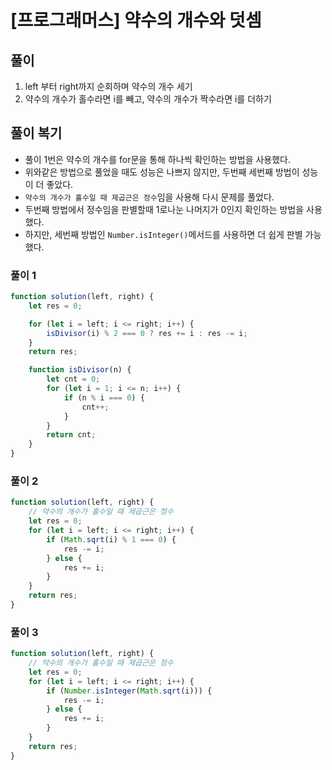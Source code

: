 # [프로그래머스] 약수의 개수와 덧셈
## 풀이
1. left 부터 right까지 순회하며 약수의 개수 세기
2. 약수의 개수가 홀수라면 i를 빼고, 약수의 개수가 짝수라면 i를 더하기

## 풀이 복기
- 풀이 1번은 약수의 개수를 for문을 통해 하나씩 확인하는 방법을 사용했다.
- 위와같은 방법으로 풀었을 때도 성능은 나쁘지 않지만, 두번째 세번째 방법이 성능이 더 좋았다.
- `약수의 개수가 홀수일 때 제곱근은 정수`임을 사용해 다시 문제를 풀었다.
- 두번째 방법에서 정수임을 판별할때 1로나눈 나머지가 0인지 확인하는 방법을 사용했다.
- 하지만, 세번째 방법인 `Number.isInteger()`메서드를 사용하면 더 쉽게 판별 가능했다.
### 풀이 1
```js
function solution(left, right) {
    let res = 0;

    for (let i = left; i <= right; i++) {
        isDivisor(i) % 2 === 0 ? res += i : res -= i;
    }
    return res;

    function isDivisor(n) {
        let cnt = 0;
        for (let i = 1; i <= n; i++) {
            if (n % i === 0) {
                cnt++;
            }
        }
        return cnt;
    }
}
```
### 풀이 2
```js
function solution(left, right) {
    // 약수의 개수가 홀수일 때 제곱근은 정수
    let res = 0;
    for (let i = left; i <= right; i++) {
        if (Math.sqrt(i) % 1 === 0) {
            res -= i;
        } else {
            res += i;
        }
    }
    return res;
}
```
### 풀이 3
```js
function solution(left, right) {
    // 약수의 개수가 홀수일 때 제곱근은 정수
    let res = 0;
    for (let i = left; i <= right; i++) {
        if (Number.isInteger(Math.sqrt(i))) {
            res -= i;
        } else {
            res += i;
        }
    }
    return res;
}
```